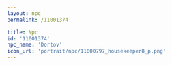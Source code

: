 ```yaml
---
layout: npc
permalink: /11001374

title: Npc
id: '11001374'
npc_name: 'Dortov'
icon_url: 'portrait/npc/11000797_housekeeper8_p.png'
---
```

